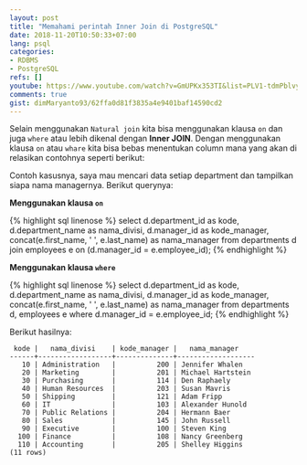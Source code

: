 ```yaml
---
layout: post
title: "Memahami perintah Inner Join di PostgreSQL"
date: 2018-11-20T10:50:33+07:00
lang: psql
categories:
- RDBMS
- PostgreSQL
refs: []
youtube: https://www.youtube.com/watch?v=GmUPKx353TI&list=PLV1-tdmPblvypZXSk2GC932nludT345xk&index=17
comments: true
gist: dimMaryanto93/62ffa0d81f3835a4e9401baf14590cd2
---
```


Selain menggunakan `Natural join` kita bisa menggunakan klausa `on` dan juga `where` atau lebih dikenal dengan **Inner JOIN**. Dengan menggunakan klausa `on` atau `whare` kita bisa bebas menentukan column mana yang akan di relasikan contohnya seperti berikut:

Contoh kasusnya, saya mau mencari data setiap department dan tampilkan siapa nama managernya. Berikut querynya:

**Menggunakan klausa `on`**

{% highlight sql linenose %}
select
    d.department_id as kode,
    d.department_name as nama_divisi,
    d.manager_id as kode_manager,
    concat(e.first_name, ' ', e.last_name) as nama_manager
from 
    departments d join employees e on (d.manager_id = e.employee_id); 
{% endhighlight %}

**Menggunakan klausa `where`**

{% highlight sql linenose %}
select
    d.department_id as kode,
    d.department_name as nama_divisi,
    d.manager_id as kode_manager,
    concat(e.first_name, ' ', e.last_name) as nama_manager
from 
    departments d, employees e 
where d.manager_id = e.employee_id; 
{% endhighlight %}

Berikut hasilnya:

```postgresq-console
 kode |   nama_divisi    | kode_manager |   nama_manager    
------+------------------+--------------+-------------------
   10 | Administration   |          200 | Jennifer Whalen
   20 | Marketing        |          201 | Michael Hartstein
   30 | Purchasing       |          114 | Den Raphaely
   40 | Human Resources  |          203 | Susan Mavris
   50 | Shipping         |          121 | Adam Fripp
   60 | IT               |          103 | Alexander Hunold
   70 | Public Relations |          204 | Hermann Baer
   80 | Sales            |          145 | John Russell
   90 | Executive        |          100 | Steven King
  100 | Finance          |          108 | Nancy Greenberg
  110 | Accounting       |          205 | Shelley Higgins
(11 rows)
```